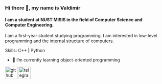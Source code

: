 ### Hi there 👋, my name is Valdimir
#### I am a student at NUST MISIS in the field of Computer Science and Computer Engineering.


I am a first-year student studying programming. I am interested in low-level programming and the internal structure of computers.

Skills: C++ | Python

- 🌱 I’m currently learning object-oriented programming 


[<img src='https://cdn.jsdelivr.net/npm/simple-icons@3.0.1/icons/github.svg' alt='github' height='40'>](https://github.com/SomethingWF)  [<img src='https://cdn.jsdelivr.net/npm/simple-icons@3.0.1/icons/telegram.svg' alt='telegram' height='40'>](https://t.me/VLAwesome)  

